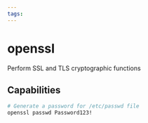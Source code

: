 ```yaml
---
tags:
---
```

# openssl

Perform SSL and TLS cryptographic functions

## Capabilities

```bash
# Generate a password for /etc/passwd file
openssl passwd Password123!
```
